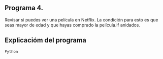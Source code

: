 ## Programa 4.
Revisar si puedes ver una película en Netflix. La condición para esto es que seas mayor de edad y que hayas comprado la película.if anidados.

## Explicacióm del programa

```
Python
```


